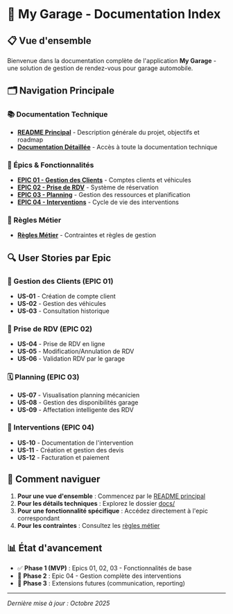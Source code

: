 # 🚗 My Garage - Documentation Index

## 📋 Vue d'ensemble

Bienvenue dans la documentation complète de l'application **My Garage** - une solution de gestion de rendez-vous pour garage automobile.

## 🗂️ Navigation Principale

### 📚 Documentation Technique
- **[README Principal](./README.md)** - Description générale du projet, objectifs et roadmap
- **[Documentation Détaillée](./docs/index.md)** - Accès à toute la documentation technique

### 🎯 Épics & Fonctionnalités
- **[EPIC 01 - Gestion des Clients](./docs/epics/EPIC-01-gestion-clients.md)** - Comptes clients et véhicules
- **[EPIC 02 - Prise de RDV](./docs/epics/EPIC-02-prise-rdv.md)** - Système de réservation
- **[EPIC 03 - Planning](./docs/epics/EPIC-03-planning.md)** - Gestion des ressources et planification
- **[EPIC 04 - Interventions](./docs/epics/EPIC-04-interventions.md)** - Cycle de vie des interventions

### 📐 Règles Métier
- **[Règles Métier](./docs/business-rules/BUSINESS-RULES.md)** - Contraintes et règles de gestion

## 🔍 User Stories par Epic

### 👤 Gestion des Clients (EPIC 01)
- **US-01** - Création de compte client
- **US-02** - Gestion des véhicules
- **US-03** - Consultation historique

### 📅 Prise de RDV (EPIC 02)
- **US-04** - Prise de RDV en ligne
- **US-05** - Modification/Annulation de RDV
- **US-06** - Validation RDV par le garage

### 🗓️ Planning (EPIC 03)
- **US-07** - Visualisation planning mécanicien
- **US-08** - Gestion des disponibilités garage
- **US-09** - Affectation intelligente des RDV

### 🔧 Interventions (EPIC 04)
- **US-10** - Documentation de l'intervention
- **US-11** - Création et gestion des devis
- **US-12** - Facturation et paiement

## 🚀 Comment naviguer

1. **Pour une vue d'ensemble** : Commencez par le [README principal](./README.md)
2. **Pour les détails techniques** : Explorez le dossier [docs/](./docs/index.md)
3. **Pour une fonctionnalité spécifique** : Accédez directement à l'epic correspondant
4. **Pour les contraintes** : Consultez les [règles métier](./docs/business-rules/BUSINESS-RULES.md)

## 📊 État d'avancement

- ✅ **Phase 1 (MVP)** : Epics 01, 02, 03 - Fonctionnalités de base
- 🔄 **Phase 2** : Epic 04 - Gestion complète des interventions
- 📅 **Phase 3** : Extensions futures (communication, reporting)

---
*Dernière mise à jour : Octobre 2025*